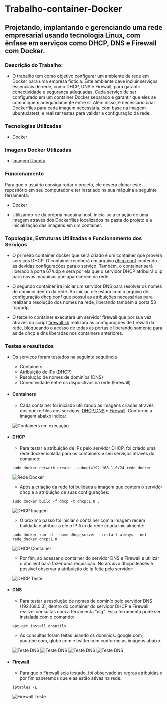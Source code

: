 # Trabalho-container-Docker

## Projetando, implantando e gerenciando uma rede empresarial usando tecnologia Linux, com ênfase em serviços como DHCP, DNS e Firewall com Docker.

### Descrição do Trabalho:

- O trabalho tem como objetivo configurar um ambiente de rede em Docker para uma empresa fictícia. Este ambiente deve incluir serviços essenciais de rede, como DHCP, DNS e Firewall, para garantir conectividade e segurança adequadas. Cada serviço de ser configurado em um container Docker separado e garantir que eles se comuniquem adequadamente entre si. Além disso, é necessário criar Dockerfiles para cada imagem necessária, com base na imagem ubuntu:latest, e realizar testes para validar a configuração da rede.

### Tecnologias Utilizadas

- Docker

### Imagens Docker Utilizadas

- [Imagem Ubuntu](https://hub.docker.com/_/ubuntu)

### Funcionamento

Para que o usuário consiga rodar o projeto, ele deverá clonar este repositório em seu computador e ter instalado na sua máquina a seguinte ferramenta:

- Docker

- Utilizando-se da própria maquina host, inicia-se a criação de uma imagem através dos Dockerfiles localizados na pasta do projeto e a inicialização das imagens em um container.

### Topologias, Estruturas Utilizadas e Funcionamento dos Serviços

- O primeiro container docker que será criado é um container que proverá serviços DHCP. O container receberá um arquivo [dhcp.conf](Projeto/Dockerfiles/dhcpd.conf) contendo as devidas configurações para o serviço. Também, o container será liberado a porta 67/udp e será por ela que o servidor DHCP atribuirá o ip para novas maquinas que aparecerem na rede.

- O segundo container irá iniciar um servidor DNS para resolver os nomes de dominio dentro da rede. Ao iniciar, ele estará com o arquivo de configuração [dhcp.conf](Projeto/Dockerfiles/named.conf.options) que possuí as atribuições necessárias para realizar a resolução dos nomes na rede, liberando também a porta 53 tcp/udp.

- O terceiro container executara um servidor firewall que por sua vez através do script [firewall.sh](Projeto/Dockerfiles/firewall.sh) realizará as configurações de firewall da rede, bloqueando o acesso de todas as portas e liberando somente para as de dhcp e dns liberadas nos containers anteriores.

### Testes e resultados

- Os serviços foram testados na seguinte sequência

  - Containers
  - Atribuição de IPs (DHCP)
  - Resolução de nomes de dominíos (DNS)
  - Conectividade entre os dispositivos na rede (Firewall)

- #### Containers

  - Cada container foi iniciado utilizando as imagens criadas através dos dockerfiles dos serviços: [DHCP](Projeto/Dockerfiles/dhcp),[DNS](Projeto/Dockerfiles/dns) e [Firewall](Projeto/Dockerfiles/firewall). Conforme a imagem abaixo indica:

  ![Containers em execução](img/containers.png)

- #### DHCP

  - Para testar a atribuição de IPs pelo servidor DHCP, foi criado uma rede docker isolada para os containers e seu serviços através do comando:

  ```shell
  sudo docker network create --subnet=192.168.1.0/24 rede_docker
  ```

  ![Rede Docker](img/rede.png)

  - Após a criação da rede foi buildada a imagem que contem o servidor dhcp e a atribuição de suas configurações:

  ```shell
  sudo docker build -f dhcp -t dhcp:1.0 .
  ```

  ![DHCP Imagem](img/dhcp_image.png)

  - O proximo passo foi iniciar o container com a imagem recém buildada e atribuir a ele o IP fixo da rede criada inicialmente:

  ```shell
  sudo docker run -d --name dhcp_server --restart always --net rede_docker dhcp:1.0
  ```  

  ![DHCP Container](img/dhcp_container.png)

  - Por fim, ao acessar o container do servidor DNS e Firewall e utilizar o dhclient para fazer uma requisição. No arquivo dhcpd.leases é possível observar a atribuição de ip feita pelo servidor:

  ![DHCP Teste](img/dhcpresq.png)

- #### DNS

  - Para testar a resolução de nomes de dominío pelo servidor DNS (192.168.0.3), dentro do container do servidor DHCP e Firewall realizei consultas com a ferramenta "dig". Essa ferramenta pode ser instalada com o comando:

  ```shell
  apt-get install dnsutils
  ```

  - As consultas foram feitas usando os dominíos: google.com, youtube.com, globo.com e twitter.com conforme as imagens abaixo.

  ![Teste DNS](img/google.png)
  ![Teste DNS](img/youtube.png)
  ![Teste DNS](img/globo.png)
  ![Teste DNS](img/twitter.png)

- #### Firewall

  - Para que o Firewall seja testado, foi observado as regras atribuidas e por fim saberemos que elas estão ativas na rede.

  ```shell
  iptables -L
  ```
    ![Firewall Teste](img/fire.png)